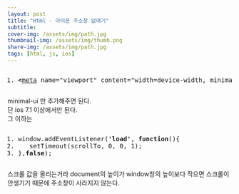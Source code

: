 ```yaml
---
layout: post
title: "Html - 아이폰 주소창 없애기"
subtitle: 
cover-img: /assets/img/path.jpg
thumbnail-img: /assets/img/thumb.png
share-img: /assets/img/path.jpg
tags: [html, js, ios]
---
```

<div class="entry-content">
    <pre class="html cH_kip"><ol><li class="odd"><span><b class="meta">&lt;</b><a href="http://tranbot.net/html5/semantics.html#meta" class="meta">meta</a> name="viewport" content="width=device-width, minimal-ui"<b class="meta">&gt;</b></span></li></ol></pre>
    <p>minimal-ui 만 추가해주면 된다.<br>
    단 ios 7.1 이상에서만 된다.<span id="more-352"></span><br>
    그 이하는</p>
    <pre class="js cH_kip"><ol><li class="odd"><span>window.addEventListener(<b class="jsString">'load'</b>, <b class="js">function</b>(){</span></li><li class="even"><span>	setTimeout(scrollTo, 0, 0, 1);</span></li><li class="odd"><span>},<b class="js">false</b>);</span></li></ol></pre>
    <p>스크롤 값을 올리는거라 document의 높이가 window창의 높이보다 작으면 스크롤이 안생기기 때문에 주소창이 사라지지 않는다.</p>
</div>